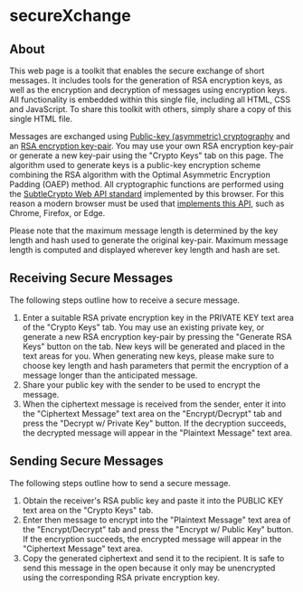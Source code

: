 # secureXchange

## About

This web page is a toolkit that enables the secure exchange of short messages. It includes tools for the generation of RSA encryption keys, as well as the encryption and decryption of messages using encryption keys. All functionality is embedded within this single file, including all HTML, CSS and JavaScript. To share this toolkit with others, simply share a copy of this single HTML file.

Messages are exchanged using 
[Public-key (asymmetric) cryptography](https://en.wikipedia.org/wiki/Public-key_cryptography)
and an 
[RSA encryption key-pair](https://en.wikipedia.org/wiki/RSA_(cryptosystem)). 
You may use your own RSA encryption key-pair or generate a new key-pair using the "Crypto Keys" tab on this page. The algorithm used to generate keys is a public-key encryption scheme combining the RSA algorithm with the Optimal Asymmetric Encryption Padding (OAEP) method. All cryptographic functions are performed using the 
[SubtleCrypto Web API standard](https://developer.mozilla.org/en-US/docs/Web/API/SubtleCrypto)
implemented by this browser. For this reason a modern browser must be used that 
[implements this API](https://caniuse.com/?search=SubtleCrypto), such as Chrome, Firefox, or Edge.

Please note that the maximum message length is determined by the key length and hash used to generate the original key-pair. Maximum message length is computed and displayed wherever key length and hash are set.

## Receiving Secure Messages

The following steps outline how to receive a secure message.

1. Enter a suitable RSA private encryption key in the PRIVATE KEY text area of the "Crypto Keys" tab. You may use an existing private key, or generate a new RSA encryption key-pair by pressing the "Generate RSA Keys" button on the tab. New keys will be generated and placed in the text areas for you. When generating new keys, please make sure to choose key length and hash parameters that permit the encryption of a message longer than the anticipated message.
2. Share your public key with the sender to be used to encrypt the message.
3. When the ciphertext message is received from the sender, enter it into the "Ciphertext Message" text area on the "Encrypt/Decrypt" tab and press the "Decrypt w/ Private Key" button. If the decryption succeeds, the decrypted message will appear in the "Plaintext Message" text area.

## Sending Secure Messages

The following steps outline how to send a secure message.

1. Obtain the receiver's RSA public key and paste it into the PUBLIC KEY text area on the "Crypto Keys" tab.
2. Enter then message to encrypt into the "Plaintext Message" text area of the "Encrypt/Decrypt" tab and press the "Encrypt w/ Public Key" button. If the encryption succeeds, the encrypted message will appear in the "Ciphertext Message" text area.
3. Copy the generated ciphertext and send it to the recipient. It is safe to send this message in the open because it only may be unencrypted using the corresponding RSA private encryption key.
